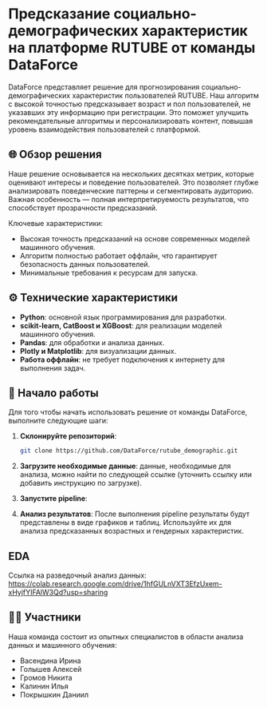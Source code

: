 # Предсказание социально-демографических характеристик на платформе RUTUBE от команды DataForce

DataForce представляет решение для прогнозирования социально-демографических характеристик пользователей RUTUBE. Наш алгоритм с высокой точностью предсказывает возраст и пол пользователей, не указавших эту информацию при регистрации. Это поможет улучшить рекомендательные алгоритмы и персонализировать контент, повышая уровень взаимодействия пользователей с платформой.

## 🌐 Обзор решения

Наше решение основывается на нескольких десятках метрик, которые оценивают интересы и поведение пользователей. Это позволяет глубже анализировать поведенческие паттерны и сегментировать аудиторию. Важная особенность — полная интерпретируемость результатов, что способствует прозрачности предсказаний.

Ключевые характеристики:
- Высокая точность предсказаний на основе современных моделей машинного обучения.
- Алгоритм полностью работает оффлайн, что гарантирует безопасность данных пользователей.
- Минимальные требования к ресурсам для запуска.

## ⚙️ Технические характеристики

- **Python**: основной язык программирования для разработки.
- **scikit-learn, CatBoost и XGBoost**: для реализации моделей машинного обучения.
- **Pandas**: для обработки и анализа данных.
- **Plotly и Matplotlib**: для визуализации данных.
- **Работа оффлайн**: не требует подключения к интернету для выполнения задач.

## 🚀 Начало работы

Для того чтобы начать использовать решение от команды DataForce, выполните следующие шаги:

1. **Склонируйте репозиторий**:
    ```bash
    git clone https://github.com/DataForce/rutube_demographic.git
    ```

2. **Загрузите необходимые данные**: данные, необходимые для анализа, можно найти по следующей ссылке (уточнить ссылку или добавить инструкцию по загрузке).

3. **Запустите pipeline**: 

4. **Анализ результатов**:
    После выполнения pipeline результаты будут представлены в виде графиков и таблиц. Используйте их для анализа предсказанных возрастных и гендерных характеристик.

## EDA
Ссылка на разведочный анализ данных: https://colab.research.google.com/drive/1hfGULnVXT3EfzUxem-xHyjfYIFAlW3Qd?usp=sharing
## 🧑‍💻 Участники

Наша команда состоит из опытных специалистов в области анализа данных и машинного обучения:

- Васендина Ирина
- Голышев Алексей
- Громов Никита
- Калинин Илья
- Покрышкин Даниил
